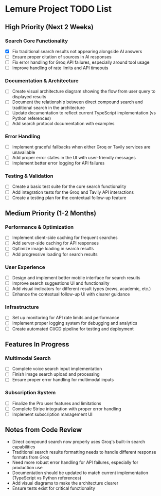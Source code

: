 # Lemure Project TODO List

## High Priority (Next 2 Weeks)

### Search Core Functionality
- [x] Fix traditional search results not appearing alongside AI answers
- [ ] Ensure proper citation of sources in AI responses
- [ ] Fix error handling for Groq API failures, especially around tool usage
- [ ] Improve handling of rate limits and API timeouts

### Documentation & Architecture
- [ ] Create visual architecture diagram showing the flow from user query to displayed results
- [ ] Document the relationship between direct compound search and traditional search in the architecture
- [ ] Update documentation to reflect current TypeScript implementation (vs Python references)
- [ ] Add search protocol documentation with examples

### Error Handling
- [ ] Implement graceful fallbacks when either Groq or Tavily services are unavailable
- [ ] Add proper error states in the UI with user-friendly messages
- [ ] Implement better error logging for API failures

### Testing & Validation
- [ ] Create a basic test suite for the core search functionality
- [ ] Add integration tests for the Groq and Tavily API interactions
- [ ] Create a testing plan for the contextual follow-up feature

## Medium Priority (1-2 Months)

### Performance & Optimization
- [ ] Implement client-side caching for frequent searches
- [ ] Add server-side caching for API responses
- [ ] Optimize image loading in search results
- [ ] Add progressive loading for search results

### User Experience
- [ ] Design and implement better mobile interface for search results
- [ ] Improve search suggestions UI and functionality
- [ ] Add visual indicators for different result types (news, academic, etc.)
- [ ] Enhance the contextual follow-up UI with clearer guidance

### Infrastructure
- [ ] Set up monitoring for API rate limits and performance
- [ ] Implement proper logging system for debugging and analytics
- [ ] Create automated CI/CD pipeline for testing and deployment

## Features In Progress

### Multimodal Search
- [ ] Complete voice search input implementation
- [ ] Finish image search upload and processing
- [ ] Ensure proper error handling for multimodal inputs

### Subscription System
- [ ] Finalize the Pro user features and limitations
- [ ] Complete Stripe integration with proper error handling
- [ ] Implement subscription management UI

## Notes from Code Review

- Direct compound search now properly uses Groq's built-in search capabilities
- Traditional search results formatting needs to handle different response formats from Groq
- Need more robust error handling for API failures, especially for production use
- Documentation should be updated to match current implementation (TypeScript vs Python references)
- Add visual diagrams to make the architecture clearer
- Ensure tests exist for critical functionality
